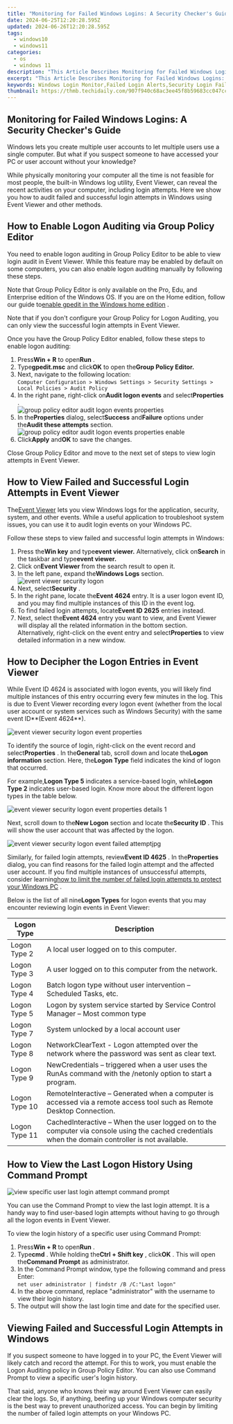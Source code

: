 ```yaml
---
title: "Monitoring for Failed Windows Logins: A Security Checker's Guide"
date: 2024-06-25T12:20:28.595Z
updated: 2024-06-26T12:20:28.595Z
tags:
  - windows10
  - windows11
categories:
  - os
  - windows 11
description: "This Article Describes Monitoring for Failed Windows Logins: A Security Checker's Guide"
excerpt: "This Article Describes Monitoring for Failed Windows Logins: A Security Checker's Guide"
keywords: Windows Login Monitor,Failed Login Alerts,Security Login Failures,Windows Audit Tools,Access Control System,Login Verification,Network Security Checker
thumbnail: https://thmb.techidaily.com/907f940c68ac3ee45f8b59683cc047cc04665184817513adef7255fa53df8a70.jpg
---
```


## Monitoring for Failed Windows Logins: A Security Checker's Guide

 Windows lets you create multiple user accounts to let multiple users use a single computer. But what if you suspect someone to have accessed your PC or user account without your knowledge?

 While physically monitoring your computer all the time is not feasible for most people, the built-in Windows log utility, Event Viewer, can reveal the recent activities on your computer, including login attempts. Here we show you how to audit failed and successful login attempts in Windows using Event Viewer and other methods.

## How to Enable Logon Auditing via Group Policy Editor

 You need to enable logon auditing in Group Policy Editor to be able to view login audit in Event Viewer. While this feature may be enabled by default on some computers, you can also enable logon auditing manually by following these steps.

 Note that Group Policy Editor is only available on the Pro, Edu, and Enterprise edition of the Windows OS. If you are on the Home edition, follow our guide to[enable gpedit in the Windows home edition](https://www.makeuseof.com/tag/access-group-policy-editor-even-windows-home-settings-try/) .

 Note that if you don't configure your Group Policy for Logon Auditing, you can only view the successful login attempts in Event Viewer.

 Once you have the Group Policy Editor enabled, follow these steps to enable logon auditing:

1. Press**Win + R** to open**Run** .
2. Type**gpedit.msc** and click**OK** to open the**Group Policy Editor.**
3. Next, navigate to the following location:  
`Computer Configuration > Windows Settings > Security Settings > Local Policies > Audit Policy`
4. In the right pane, right-click on**Audit logon events** and select**Properties** .  
![group policy editor audit logon events properties](https://static1.makeuseofimages.com/wordpress/wp-content/uploads/2022/11/group-policy-editor-audit-logon-events-properties.jpg)
5. In the**Properties** dialog, select**Success** and**Failure** options under the**Audit these attempts** section.  
![group policy editor audit logon events properties enable](https://static1.makeuseofimages.com/wordpress/wp-content/uploads/2022/11/group-policy-editor-audit-logon-events-properties-enable.jpg)
6. Click**Apply** and**OK** to save the changes.

 Close Group Policy Editor and move to the next set of steps to view login attempts in Event Viewer.

## How to View Failed and Successful Login Attempts in Event Viewer

 The[Event Viewer](https://www.makeuseof.com/windows-event-viewer-guide/) lets you view Windows logs for the application, security, system, and other events. While a useful application to troubleshoot system issues, you can use it to audit login events on your Windows PC.

 Follow these steps to view failed and successful login attempts in Windows:

1. Press the**Win key** and type**event viewer.** Alternatively, click on**Search** in the taskbar and type**event viewer.**
2. Click on**Event Viewer** from the search result to open it.
3. In the left pane, expand the**Windows Logs** section.  
![event viewer security logon](https://static1.makeuseofimages.com/wordpress/wp-content/uploads/2022/11/event-viewer-security-logon.jpg)
4. Next, select**Security** .
5. In the right pane, locate the**Event 4624** entry. It is a user logon event ID, and you may find multiple instances of this ID in the event log.
6. To find failed login attempts, locate**Event ID 2625** entries instead.
7. Next, select the**Event 4624** entry you want to view, and Event Viewer will display all the related information in the bottom section. Alternatively, right-click on the event entry and select**Properties** to view detailed information in a new window.

## How to Decipher the Logon Entries in Event Viewer

 While Event ID 4624 is associated with logon events, you will likely find multiple instances of this entry occurring every few minutes in the log. This is due to Event Viewer recording every logon event (whether from the local user account or system services such as Windows Security) with the same event ID**(Event 4624**).

![event viewer security logon event properties](https://static1.makeuseofimages.com/wordpress/wp-content/uploads/2022/11/event-viewer-security-logon-event-properties.jpg)

 To identify the source of login, right-click on the event record and select**Properties** . In the**General** tab, scroll down and locate the**Logon information** section. Here, the**Logon Type** field indicates the kind of logon that occurred.

 For example,**Logon Type 5** indicates a service-based login, while**Logon Type 2** indicates user-based login. Know more about the different logon types in the table below.

![event viewer security logon event properties details 1](https://static1.makeuseofimages.com/wordpress/wp-content/uploads/2022/11/event-viewer-security-logon-event-properties-details-1.jpg)

 Next, scroll down to the**New Logon** section and locate the**Security ID** . This will show the user account that was affected by the logon.

![event viewer security logon event failed attemptjpg](https://static1.makeuseofimages.com/wordpress/wp-content/uploads/2022/11/event-viewer-security-logon-event-failed-attemptjpg.jpg)

 Similarly, for failed login attempts, review**Event ID 4625** . In the**Properties** dialog, you can find reasons for the failed login attempt and the affected user account. If you find multiple instances of unsuccessful attempts, consider learning[how to limit the number of failed login attempts to protect your Windows PC](https://www.makeuseof.com/how-limit-number-failed-login-attempts-windows-10/) .

 Below is the list of all nine**Logon Types** for logon events that you may encounter reviewing login events in Event Viewer:

| **Logon Type** | **Description**                                                                                                                                   |
| -------------- | ------------------------------------------------------------------------------------------------------------------------------------------------- |
| Logon Type 2   | A local user logged on to this computer.                                                                                                          |
| Logon Type 3   | A user logged on to this computer from the network.                                                                                               |
| Logon Type 4   | Batch logon type without user intervention – Scheduled Tasks, etc.                                                                                |
| Logon Type 5   | Logon by system service started by Service Control Manager – Most common type                                                                     |
| Logon Type 7   | System unlocked by a local account user                                                                                                           |
| Logon Type 8   | NetworkClearText - Logon attempted over the network where the password was sent as clear text.                                                    |
| Logon Type 9   | NewCredentials – triggered when a user uses the RunAs command with the /netonly option to start a program.                                        |
| Logon Type 10  | RemoteInteractive – Generated when a computer is accessed via a remote access tool such as Remote Desktop Connection.                             |
| Logon Type 11  | CachedInteractive – When the user logged on to the computer via console using the cached credentials when the domain controller is not available. |

## How to View the Last Logon History Using Command Prompt

![view specific user last login attempt command prompt](https://static1.makeuseofimages.com/wordpress/wp-content/uploads/2022/11/view-specific-user-last-login-attempt-command-prompt.jpg)

 You can use the Command Prompt to view the last login attempt. It is a handy way to find user-based login attempts without having to go through all the logon events in Event Viewer.

To view the login history of a specific user using Command Prompt:

1. Press**Win + R** to open**Run** .
2. Type**cmd** . While holding the**Ctrl + Shift key** , click**OK** . This will open the**Command Prompt** as administrator.
3. In the Command Prompt window, type the following command and press Enter:  
`net user administrator | findstr /B /C:"Last logon"`
4. In the above command, replace "administrator" with the username to view their login history.
5. The output will show the last login time and date for the specified user.

## Viewing Failed and Successful Login Attempts in Windows

 If you suspect someone to have logged in to your PC, the Event Viewer will likely catch and record the attempt. For this to work, you must enable the Logon Auditing policy in Group Policy Editor. You can also use Command Prompt to view a specific user's login history.

 That said, anyone who knows their way around Event Viewer can easily clear the logs. So, if anything, beefing up your Windows computer security is the best way to prevent unauthorized access. You can begin by limiting the number of failed login attempts on your Windows PC.

<ins class="adsbygoogle"
     style="display:block"
     data-ad-format="autorelaxed"
     data-ad-client="ca-pub-7571918770474297"
     data-ad-slot="1223367746"></ins>



<ins class="adsbygoogle"
     style="display:block"
     data-ad-client="ca-pub-7571918770474297"
     data-ad-slot="8358498916"
     data-ad-format="auto"
     data-full-width-responsive="true"></ins>


